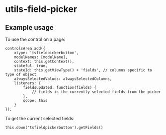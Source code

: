 # utils-field-picker

## Example usage
To use the control on a page:
```
controlsArea.add({
    xtype: 'tsfieldpickerbutton',
    modelNames: [modelName],
    context: this.getContext(),
    stateful: true,
    stateId: this.getViewType() + 'fields', // columns specific to type of object
    alwaysSelectedValues: alwaysSelectedColumns,
    listeners: {
        fieldsupdated: function(fields) {
            // fields is the currently selected fields from the picker
        },
        scope: this
    }
});
```

To get the current selected fields:
```
this.down('tsfieldpickerbutton').getFields()
```
